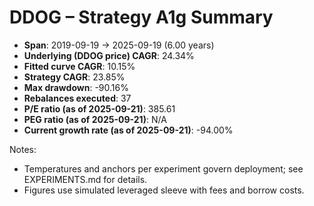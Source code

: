 # DDOG – Strategy A1g Summary

- **Span**: 2019-09-19 → 2025-09-19 (6.00 years)
- **Underlying (DDOG price) CAGR**: 24.34%
- **Fitted curve CAGR**: 10.15%
- **Strategy CAGR**: 23.85%
- **Max drawdown**: -90.16%
- **Rebalances executed**: 37
- **P/E ratio (as of 2025-09-21)**: 385.61
- **PEG ratio (as of 2025-09-21)**: N/A
- **Current growth rate (as of 2025-09-21)**: -94.00%

Notes:

- Temperatures and anchors per experiment govern deployment; see EXPERIMENTS.md for details.
- Figures use simulated leveraged sleeve with fees and borrow costs.


